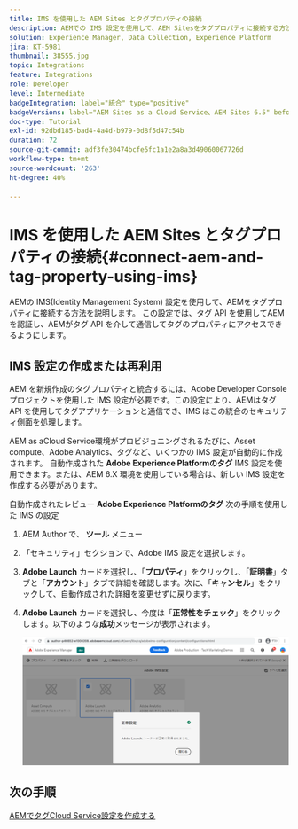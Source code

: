 ```yaml
---
title: IMS を使用した AEM Sites とタグプロパティの接続
description: AEMでの IMS 設定を使用して、AEM Sitesをタグプロパティに接続する方法について説明します。
solution: Experience Manager, Data Collection, Experience Platform
jira: KT-5981
thumbnail: 38555.jpg
topic: Integrations
feature: Integrations
role: Developer
level: Intermediate
badgeIntegration: label="統合" type="positive"
badgeVersions: label="AEM Sites as a Cloud Service、AEM Sites 6.5" before-title="false"
doc-type: Tutorial
exl-id: 92dbd185-bad4-4a4d-b979-0d8f5d47c54b
duration: 72
source-git-commit: adf3fe30474bcfe5fc1a1e2a8a3d49060067726d
workflow-type: tm+mt
source-wordcount: '263'
ht-degree: 40%

---
```


# IMS を使用した AEM Sites とタグプロパティの接続{#connect-aem-and-tag-property-using-ims}

AEMの IMS(Identity Management System) 設定を使用して、AEMをタグプロパティに接続する方法を説明します。 この設定では、タグ API を使用してAEMを認証し、AEMがタグ API を介して通信してタグのプロパティにアクセスできるようにします。

## IMS 設定の作成または再利用

AEM を新規作成のタグプロパティと統合するには、Adobe Developer Console プロジェクトを使用した IMS 設定が必要です。この設定により、AEMはタグ API を使用してタグアプリケーションと通信でき、IMS はこの統合のセキュリティ側面を処理します。

AEM as aCloud Service環境がプロビジョニングされるたびに、Asset compute、Adobe Analytics、タグなど、いくつかの IMS 設定が自動的に作成されます。 自動作成された **Adobe Experience Platformのタグ** IMS 設定を使用できます。または、AEM 6.X 環境を使用している場合は、新しい IMS 設定を作成する必要があります。

自動作成されたレビュー **Adobe Experience Platformのタグ** 次の手順を使用した IMS の設定

1. AEM Author で、 **ツール** メニュー
1. 「セキュリティ」セクションで、Adobe IMS 設定を選択します。
1. **Adobe Launch** カードを選択し、「**プロパティ**」をクリックし、「**証明書**」タブと「**アカウント**」タブで詳細を確認します。次に、「**キャンセル**」をクリックして、自動作成された詳細を変更せずに戻ります。
1. **Adobe Launch** カードを選択し、今度は「**正常性をチェック**」をクリックします。以下のような&#x200B;**成功**&#x200B;メッセージが表示されます。

   ![タグの正常な IMS 設定](assets/adobe-launch-healthy-ims-config.png)

## 次の手順

[AEMでタグCloud Service設定を作成する](create-aem-launch-cloud-service.md)
